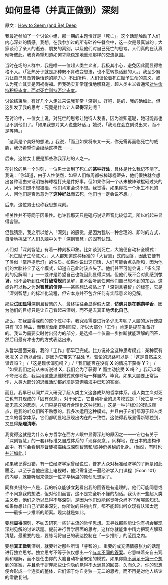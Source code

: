 # 如何显得（并真正做到）深刻

原文：[How to Seem (and Be) Deep](https://www.readthesequences.com/How-To-Seem-And-Be-Deep)

我最近参加了一个讨论小组，那一期的主题恰好是「死亡」。这个话题触动了人们内心深处的情感。我想，在我参加过的所有硅谷午餐会中，这一次是最真诚的；大家谈论了亲人的逝去、朋友的离别，以及他们对自己死亡的思考。人们真的在认真倾听彼此。我真希望知道如何才能稳定地重现那样的交流氛围。

当时在场的人群中，我是唯一一位超人类主义者，我极其小心，避免因此而显得格格不入。（「狂热分子就是那种既不肯改变想法，也不愿转换话题的人。」我至少努力让自己具备转换话题的能力。）[不出所料](https://www.readthesequences.com/Original-Seeing)，人们谈论着死亡赋予生命的意义，或认为死亡其实是因祸得福。但我确实非常谨慎地解释道，超人类主义者通常[对生命持积极态度，而对死亡则持否定态度](http://yudkowsky.net/singularity/simplified)。

讨论结束后，有好几个人走过来说我非常「深刻」。好吧，是的，我的确如此，但这引发了我的思考：究竟是什么让人**显得**深刻呢？

在讨论中，一位女士说，对死亡的思考让她待人友善，因为谁知道呢，她可能再也见不到他们了。「如果我想对某人说些好话，」她说，「我现在会立刻说出来，而不是等待。」

「这真是个美好的想法，」我说，「而且如果将来某一天，你无需再面临死亡的威胁，我仍希望你会继续这样做——」

后来，这位女士便是那些称我深刻的人之一。

在讨论的另一个时刻，一位男士谈到了死亡的**某种好处**，具体是什么我记不清了。我说：「你知道，由于人性使然，如果人们每周都被棒球棍砸头，他们很快就会想出各种理由来证明被棒球棍打头是件好事。但如果你问一个从未被棒球棍砸过头的人，问他们想不想被砸，他们肯定会说不想。我觉得，如果你找一个永生不死的人，问他们是否愿意为了**这种好处**而去死，他们也一定会说不想。」

后来，这位男士也称我思想深刻。

相关性并不等同于因果性。也许我那天只是碰巧说话声音比较低沉，所以听起来显得睿智。

但我猜测，我之所以给人「深刻」的感觉，是因为我以一种合理的、即时的方式，自洽地挑战了人们头脑中关于「深刻智慧」的[固有认知](https://www.readthesequences.com/Cached-Thoughts)。

人们对「深刻智慧」有着一种刻板印象。比如谈到死亡，大脑便自动补全模式：「死亡赋予生命意义。」人人都知道这种标准的「大智慧」式的回答，因此它便有了类似「掌声提示灯」的性质。如果你说出这句话，人们可能会点头附和，因为他们的大脑补全了这个模式，知道自己此时该点头了。他们甚至可能会说：「多么深刻的见解啊！」——或许是希望自己也能因此显得深刻。但他们既不会对此感到**惊讶**，也不会听到任何**打破常规**的见解，更不会听到任何他们自己想不到的东西。这或许可以称之为**对智慧的信仰**——某些想法被贴上了「深刻且睿智」的标签，它是「深刻智慧」的标准化流程，但它本身并不包含任何有实际意义的见解。

那些**试图显得**深刻且智慧的人，最终往往会显得假大空，**仿佛只是在鹦鹉学舌**，因为他们的目标只是让自己看起来深刻，而不是去真正地**优化自己**。

那么，在我显得深刻的这个过程中，我究竟需要进行多少思考呢？人脑的运行速度只有 100 赫兹，而我能做到即时回应，所以大部分「工作」肯定是提前准备好的。我认为需要实时付出努力的部分，是选择一个仅需一步推断就能理解的回答，然后用最有冲击力的方式表达出来。

从哲学层面来看，我的「工作」都早已完成。比方说补全这种思考模式：某种既有状况 **X** 之所以合理，是因为它带来了益处 **Y**。驳论的思路可以是：「这是自然主义谬误吗？」/「这是现状偏见吗？」/「我们能否在没有 **X** 的情况下获得 **Y**？」/「如果我们之前从未听说过 **X**，我们会为了获得 **Y** 而主动接受 **X** 吗？」我可以毫不夸张地说，我运用这些思维模式就像呼吸一样自然。毕竟，如果大脑要正常运作，人类大部分的思维活动都必须是查询脑海中已知的答案。

而且，我早已认同并深入研究了超人类主义这套成熟的哲学体系。超人类主义对死亡也有其现成的「固有观念」。对于死亡，它自动补全的思考模式是：「死亡是一场毫无意义的悲剧，人们只是在强行合理化这种悲剧。」这是一种非标准的现成观点，是我的听众们所不熟悉的。我多次运用这种模式，并且由于它们都源于超人类主义的哲学体系，它们都明显地展现出内在的一致性。这使得我既显得新颖独到，又显得**条理清晰**。

我觉得这就是为什么东方哲学在西方人眼中显得深刻的原因之一——它也有关于「深刻智慧」的一套非标准又自成体系的「现存观念」。同样地，在日本的虚构作品中，有时会看到[基督徒](http://tvtropes.org/pmwiki/pmwiki.php/Main/JesusTaboo)被描绘成深刻智慧和/或神奇奥秘的化身。（当然，有时也[并非如此](http://tvtropes.org/pmwiki/pmwiki.php/Main/CreepyCoolCrosses)。）

如果我记得没错，有一位经济学家曾经说过，普罗大众对标准经济学的了解是如此匮乏，以至于当他应邀上电视时，他只需复述一遍经济学入门课程（Econ 101）的内容，就能听起来像是一位才华横溢的原创思想家了。

同样关键的一点是，我的听众能够**立刻**看出我的回答是有道理的。他们可能同意或许不同意我的想法，但对他们而言，这不是完全听不懂的胡话。我认识一些超人类主义者，他们之所以显得不够深刻，是因为他们没能察觉听众尚不了解哪些知识。如果你想让自己听起来深刻，你所说的任何内容，都不能超出听众现有认知太远——最多一步推断的距离。现实就是如此。

要想**显得**深刻，不妨去研究一些非主流的哲学思想。去寻找那些能让你有机会展现深刻见解的讨论话题。提前进行哲学层面的思考，这样你就能集中精力把观点解释清楚。最重要的是，要练习将自己的表达控制在「一步推断」的范围之内。

要想**真正做到**深刻，就要针对那些所谓「睿智的」、重要的或充满情感张力的话题进行独立思考。独立思考不等于仅仅想出一个[与众不同的答案](https://www.readthesequences.com/The-Outside-The-Box-Box)。它意味着亲自去观察和理解，而不是任由你的大脑自动补全既定的模式。如果你能[不满足于第一个想到的答案](https://www.readthesequences.com/The-Third-Alternative)，并且勇于摒弃那些让你[隐约觉得不太满意](https://www.readthesequences.com/Your-Strength-As-A-Rationalist)的回答，久而久之，你的思想便会形成一个连贯的整体，它们源于你自身独一无二的思考，而不再是对他人结论的零散复制。